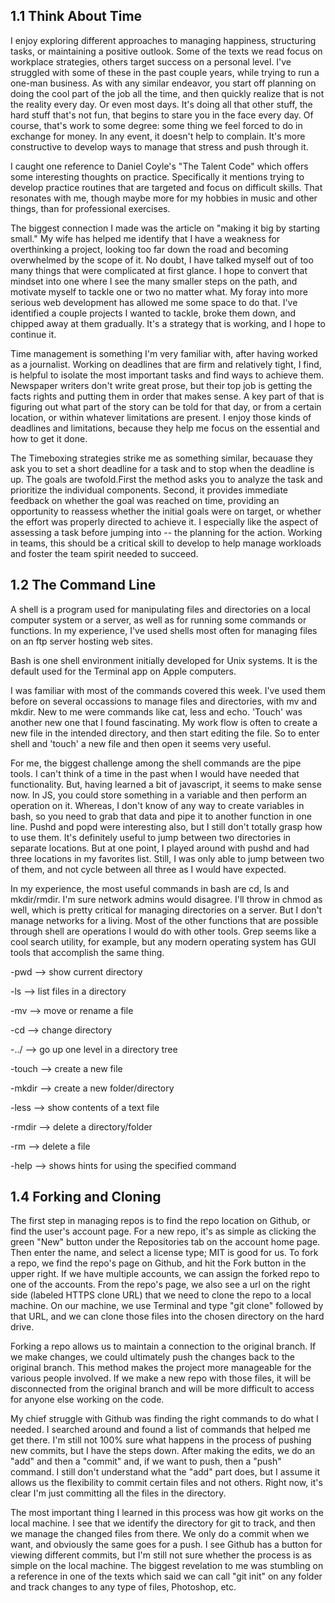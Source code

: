 ## 1.1 Think About Time

I enjoy exploring different approaches to managing happiness, structuring tasks, or maintaining a positive outlook. Some of the texts we read focus on workplace strategies, others target success on a personal level. I've struggled with some of these in the past couple years, while trying to run a one-man business. As with any similar endeavor, you start off planning on doing the cool part of the job all the time, and then quickly realize that is not the reality every day. Or even most days. It's doing all that other stuff, the hard stuff that's not fun, that begins to stare you in the face every day. Of course, that's work to some degree: some thing we feel forced to do in exchange for money. In any event, it doesn't help to complain. It's more constructive to develop ways to manage that stress and push through it.

I caught one reference to Daniel Coyle's "The Talent Code" which offers some interesting thoughts on practice. Specifically it mentions trying to develop practice routines that are targeted and focus on difficult skills. That resonates with me, though maybe more for my hobbies in music and other things, than for professional exercises.

The biggest connection I made was the article on "making it big by starting small." My wife has helped me identify that I have a weakness for overthinking a project, looking too far down the road and becoming overwhelmed by the scope of it. No doubt, I have talked myself out of too many things that were complicated at first glance. I hope to convert that mindset into one where I see the many smaller steps on the path, and motivate myself to tackle one or two no matter what. My foray into more serious web development has allowed me some space to do that. I've identified a couple projects I wanted to tackle, broke them down, and chipped away at them gradually. It's a strategy that is working, and I hope to continue it.

Time management is something I'm very familiar with, after having worked as a journalist. Working on deadlines that are firm and relatively tight, I find, is helpful to isolate the most important tasks and find ways to achieve them. Newspaper writers don't write great prose, but their top job is getting the facts rights and putting them in order that makes sense. A key part of that is figuring out what part of the story can be told for that day, or from a certain location, or within whatever limitations are present. I enjoy those kinds of deadlines and limitations, because they help me focus on the essential and how to get it done.

The Timeboxing strategies strike me as something similar, becauase they ask you to set a short deadline for a task and to stop when the deadline is up. The goals are twofold.First the method asks you to analyze the task and prioritize the individual components. Second, it provides immediate feedback on whether the goal was reached on time, providing an opportunity to reassess whether the initial goals were on target, or whether the effort was properly directed to achieve it. I especially like the aspect of assessing a task before jumping into -- the planning for the action. Working in teams, this should be a critical skill to develop to help manage workloads and foster the team spirit needed to succeed.


## 1.2 The Command Line

A shell is a program used for manipulating files and directories on a local computer system or a server, as well as for running some commands or functions. In my experience, I've used shells most often for managing files on an ftp server hosting web sites.

Bash is one shell environment initially developed for Unix systems. It is the default used for the Terminal app on Apple computers.

I was familiar with most of the commands covered this week. I've used them before on several occassions to manage files and directories, with mv and mkdir. New to me were commands like cat, less and echo. 'Touch' was another new one that I found fascinating. My work flow is often to create a new file in the intended directory, and then start editing the file. So to enter shell and 'touch' a new file and then open it seems very useful.

For me, the biggest challenge among the shell commands are the pipe tools. I can't think of a time in the past when I would have needed that functionality. But, having learned a bit of javascript, it seems to make sense now. In JS, you could store something in a variable and then perform an operation on it. Whereas, I don't know of any way to create variables in bash, so you need to grab that data and pipe it to another function in one line. Pushd and popd were interesting also, but I still don't totally grasp how to use them. It's definitely useful to jump between two directories in separate locations. But at one point, I played around with pushd and had three locations in my favorites list. Still, I was only able to jump between two of them, and not cycle between all three as I would have expected.

In my experience, the most useful commands in bash are cd, ls and mkdir/rmdir. I'm sure network admins would disagree. I'll throw in chmod as well, which is pretty critical for managing directories on a server. But I don't manage networks for a living. Most of the other functions that are possible through shell are operations I would do with other tools. Grep seems like a cool search utility, for example, but any modern operating system has GUI tools that accomplish the same thing.

-pwd --> show current directory

-ls --> list files in a directory

-mv --> move or rename a file

-cd --> change directory

-../ --> go up one level in a directory tree

-touch --> create a new file

-mkdir --> create a new folder/directory

-less --> show contents of a text file

-rmdir --> delete a directory/folder

-rm --> delete a file

-help --> shows hints for using the specified command


## 1.4 Forking and Cloning

The first step in managing repos is to find the repo location on Github, or find the user's account page. For a new repo, it's as simple as clicking the green "New" button under the Repositories tab on the account home page. Then enter the name, and select a license type; MIT is good for us. To fork a repo, we find the repo's page on Github, and hit the Fork button in the upper right. If we have multiple accounts, we can assign the forked repo to one of the accounts. From the repo's page, we also see a url on the right side (labeled HTTPS clone URL) that we need to clone the repo to a local machine. On our machine, we use Terminal and type "git clone" followed by that URL, and we can clone those files into the chosen directory on the hard drive.

Forking a repo allows us to maintain a connection to the original branch. If we make changes, we could ultimately push the changes back to the original branch. This method makes the project more manageable for the various people involved. If we make a new repo with those files, it will be disconnected from the original branch and will be more difficult to access for anyone else working on the code.

My chief struggle with Github was finding the right commands to do what I needed. I searched around and found a list of commands that helped me get there. I'm still not 100% sure what happens in the process of pushing new commits, but I have the steps down. After making the edits, we do an "add" and then a "commit" and, if we want to push, then a "push" command. I still don't understand what the "add" part does, but I assume it allows us the flexibility to commit certain files and not others. Right now, it's clear I'm just committing all the files in the directory.

The most important thing I learned in this process was how git works on the local machine. I see that we identify the directory for git to track, and then we manage the changed files from there. We only do a commit when we want, and obviously the same goes for a push. I see Github has a button for viewing different commits, but I'm still not sure whether the process is as simple on the local machine. The biggest revelation to me was stumbling on a reference in one of the texts which said we can call "git init" on any folder and track changes to any type of files, Photoshop, etc.
